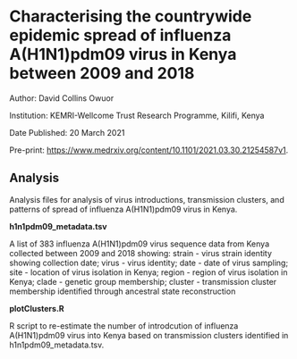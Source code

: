 # Characterising the countrywide epidemic spread of influenza A(H1N1)pdm09 virus in Kenya between 2009 and 2018

Author:	David Collins Owuor

Institution:	KEMRI-Wellcome Trust Research Programme, Kilifi, Kenya

Date Published: 20 March 2021

Pre-print: https://www.medrxiv.org/content/10.1101/2021.03.30.21254587v1.

## Analysis

Analysis files for analysis of virus introductions, transmission clusters, and patterns of
spread of influenza A(H1N1)pdm09 virus in Kenya.

**h1n1pdm09_metadata.tsv**

A list of 383 influenza A(H1N1)pdm09 virus sequence data from Kenya collected between 2009
and 2018 showing: strain - virus strain identity showing collection date; virus - virus
identity; date - date of virus sampling; site - location of virus isolation in Kenya; region -
region of virus isolation in Kenya; clade - genetic group membership; cluster - transmission
cluster membership identified through ancestral state reconstruction

**plotClusters.R**

R script to re-estimate the number of introdcution of influenza A(H1N1)pdm09 virus into Kenya
based on transmission clusters identified in h1n1pdm09_metadata.tsv. 

